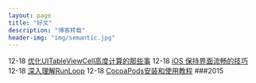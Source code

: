 ```yaml
---
layout: page
title: "好文"
description: "博客转载"
header-img: "img/semantic.jpg"
---
```


 12-18  [优化UITableViewCell高度计算的那些事](http://blog.sunnyxx.com/2015/05/17/cell-height-calculation/)
 12-18  [iOS 保持界面流畅的技巧](http://blog.ibireme.com/2015/11/12/smooth_user_interfaces_for_ios/)
 12-18  [深入理解RunLoop](http://blog.ibireme.com/2015/05/18/runloop/)
 12-18  [CocoaPods安装和使用教程](http://code4app.com/article/cocoapods-install-usage)
###2015